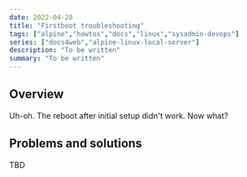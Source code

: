 ```yaml
---
date: 2022-04-28
title: "Firstboot troubleshooting"
tags: ["alpine","howtos","docs","linux","sysadmin-devops"]
series: ["docs4web","alpine-linux-local-server"]
description: "To be written"
summary: "To be written"
---
```


## Overview

Uh-oh. The reboot after initial setup didn't work. Now what?

## Problems and solutions

TBD

